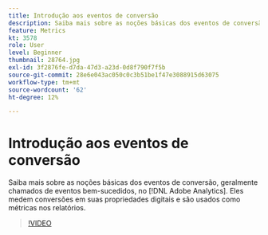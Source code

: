 ```yaml
---
title: Introdução aos eventos de conversão
description: Saiba mais sobre as noções básicas dos eventos de conversão, geralmente chamados de eventos bem-sucedidos, no Adobe Analytics. Eles medem conversões em suas propriedades digitais e são usados como métricas nos relatórios.
feature: Metrics
kt: 3578
role: User
level: Beginner
thumbnail: 28764.jpg
exl-id: 3f2876fe-d7da-47d3-a23d-0d8f790f7f5b
source-git-commit: 28e6e043ac050c0c3b51be1f47e3088915d63075
workflow-type: tm+mt
source-wordcount: '62'
ht-degree: 12%

---
```


# Introdução aos eventos de conversão

Saiba mais sobre as noções básicas dos eventos de conversão, geralmente chamados de eventos bem-sucedidos, no [!DNL Adobe Analytics]. Eles medem conversões em suas propriedades digitais e são usados como métricas nos relatórios.

>[!VIDEO](https://video.tv.adobe.com/v/28764/?quality=12&learn=on)

